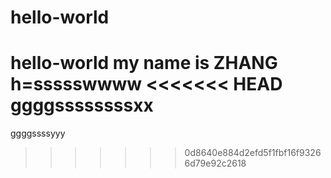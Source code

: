 # hello-world
hello-world
my name is ZHANG
h=ssssswwww
<<<<<<< HEAD
ggggssssssssxx
=======
ggggssssyyy
>>>>>>> 0d8640e884d2efd5f1fbf16f93266d79e92c2618
